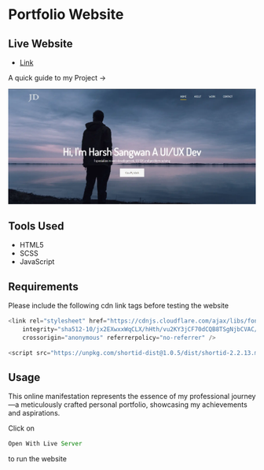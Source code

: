 # Portfolio Website

## Live Website

- [Link]()

A quick guide to my Project ->

<img src ="/image.webp">

## Tools Used

- HTML5
- SCSS
- JavaScript

## Requirements

Please include the following cdn link tags before testing the website

```js
<link rel="stylesheet" href="https://cdnjs.cloudflare.com/ajax/libs/font-awesome/6.1.0/css/all.min.css"
    integrity="sha512-10/jx2EXwxxWqCLX/hHth/vu2KY3jCF70dCQB8TSgNjbCVAC/8vai53GfMDrO2Emgwccf2pJqxct9ehpzG+MTw=="
    crossorigin="anonymous" referrerpolicy="no-referrer" />
``` 

```js
<script src="https://unpkg.com/shortid-dist@1.0.5/dist/shortid-2.2.13.min.js"></script>
``` 

## Usage

This online manifestation represents the essence of my professional journey—a meticulously crafted personal portfolio, showcasing my achievements and aspirations.

Click on

```js
Open With Live Server
``` 
to run the website
